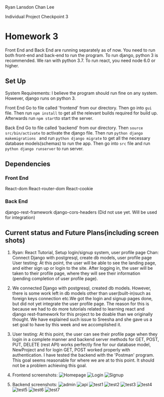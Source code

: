 Ryan Lansdon
Chan Lee

Individual Project Checkpoint 3
 
# Homework 3
 
Front End and Back End are running separately as of now.
You need to run both front-end and back-end to run the program.
To run django, python 3 is recommended. We ran with python 3.7.
To run react, you need node 6.0 or higher.
 
## Set Up
 
System Requirements: I believe the program should run fine on any system.
However, django runs on python 3.
 
Front End
Go to file called 'frontend' from our directory.
Then go into ```gui``` file.
Then run `npm install` to get all the relevant builds required for build up.
Afterwards run ```npm start```to start the server.
 
 
Back End
Go to file called 'backend' from our directory.
Then ```source src/bin/activate``` to activate the django file.
Then run ```python django makemigrations ``` and run ``` python django migrate ```
to get all the necessary database models(schemas) to run the app. 
Then go into ```src``` file and run ```python django runserver``` to run server.
 
## Dependencies
 
### Front End
React-dom
React-router-dom
React-cookie
 
### Back End
django-rest-framework
django-cors-headers (Did not use yet. Will be used for integration) 
 
## Current status and Future Plans(including screen shots)
 
1) Ryan: React Tutorial, Setup login/signup system, user profile page
Chan: Connect Django with postgresql, create db models, user profile page
User testing: At this point, the user will be able to see the landing page, and either sign up or login to the site. After logging in, the user will be taken to their profile page, where they will see their information (pending completion of user profile page).

2) We connected Django with postgresql, created db models. However, there is some work left in db models other than user(built-in)such as foreign keys connection etc.We got the login and signup pages done, but did not yet integrate the user profile page. The reason for this is because we had to do more tutorials related to learning react and django rest-framework for this project to be doable than we originally thought. We have explained such issue to Sreesha and she gave us a set goal to have by this week and we accomplished it.

3) User testing: At this point, the user can see their profile page when they login in a complete manner and backend server methods for GET, POST, PUT, DELETE (rest API) works perfectly fine for our database model, NewProject and for login GET, POST worked properly with authentication. I have tested the backend with the 'Postman' program.
This goal seems reasonable for where we are at to this point. It should not be a problem achieving this goal.
 
1) Frontend screenshots: 
![Homepage](Homepage.jpg)
![Login](Login.jpg)
![Signup](Signup.jpg)
 
 
 
5) Backend screenshots:
![admin](admin.png)
![api](api.png)
![test1](test1.png)
![test2](test2.png)
![test3](test3.png)
![test4](test4.png)
![test5](test5.png)
![test6](test6.png)
![test7](test7.png)
